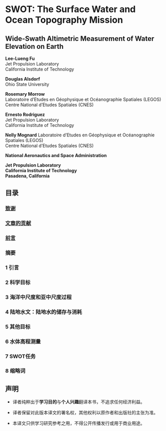 # SWOT: The Surface Water and Ocean Topography Mission  
## Wide-Swath Altimetric Measurement of Water  Elevation on Earth 

__Lee-Lueng Fu__  
Jet Propulsion Laboratory   
California Institute of Technology   

__Douglas Alsdorf__   
Ohio State University   

__Rosemary Morrow__   
Laboratoire d’Etudes en Géophysique et Océanographie Spatiales (LEGOS)   
Centre National d’Etudes Spatiales (CNES)     

__Ernesto Rodriguez__   
Jet Propulsion Laboratory   
California Institute of Technology   

__Nelly Mognard__ 
Laboratoire d’Etudes en Géophysique et Océanographie Spatiales (LEGOS)   
Centre National d’Etudes Spatiales (CNES)   

__National Aeronautics and Space Administration__   

__Jet Propulsion Laboratory__   
__California Institute of Technology__   
__Pasadena, California__  

## 目录  
### [致谢](https://github.com/Mingzhi-Sun/Translation-of-SWOT-documents/commit/81f0da82c6eade857d26d07d50422ebf8e822b37)     
### [文章的贡献](https://github.com/Mingzhi-Sun/Translation-of-SWOT-documents/blob/main/%E6%96%87%E7%AB%A0%E8%B4%A1%E7%8C%AE)  
### [前言](https://github.com/Mingzhi-Sun/Translation-of-SWOT-documents/blob/main/%E5%89%8D%E8%A8%80.md) 
### 摘要  
### 1 引言  
### 2 科学目标
### 3 海洋中尺度和亚中尺度过程
### 4 陆地水文：陆地水的储存与消耗
### 5 其他目标
### 6 水体高程测量
### 7 SWOT任务
### 8 缩略词

## 声明

* 译者纯粹出于**学习目的**与**个人兴趣**翻译本书，不追求任何经济利益。 

* 译者保留对此版本译文的署名权，其他权利以原作者和出版社的主张为准。  

* 本译文只供学习研究参考之用，不得公开传播发行或用于商业用途。
